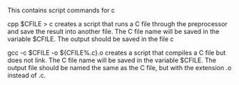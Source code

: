 This contains script commands for c

cpp $CFILE > c creates a script that runs a C file through the preprocessor and save the result into another file. The C file name will be saved in the variable $CFILE. The output should be saved in the file c

gcc -c $CFILE -o ${CFILE%.c}.o creates a script that compiles a C file but does not link. The C file name will be saved in the variable $CFILE. The output file should be named the same as the C file, but with the extension .o instead of .c.
